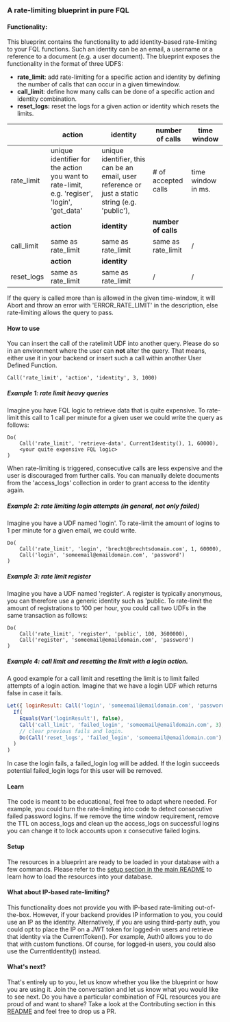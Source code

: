 ### A rate-limiting blueprint in pure FQL

#### Functionality:

This blueprint contains the functionality to add identity-based rate-limiting to your FQL functions. Such an identity can be an email, a username or a reference to a document (e.g. a user document).  The blueprint exposes the functionality in the format of three UDFS:

- **rate_limit**: add rate-limiting for a specific action and identity by defining the number of calls that can occur in a given timewindow.
- **call_limit**: define how many calls can be done of a specific action and identity combination.
- **reset_logs:** reset the logs for a given action or identity which resets the limits. 

|            | **action**                                                   | **identity**                                                 | **number of calls** | **time window**    |
| ---------- | ------------------------------------------------------------ | ------------------------------------------------------------ | ------------------- | ------------------ |
| rate_limit | unique identifier for the action you want to rate-limit, e.g. 'regiser', 'login', 'get_data' | unique identifier, this can be an email, user reference or just a static string (e.g. 'public'), | # of accepted calls | time window in ms. |
|            | **action**                                                   | **identity**                                                 | **number of calls** |                    |
| call_limit | same as rate_limit                                           | same as rate_limit                                           | same as rate_limit  | /                  |
|            | **action**                                                   | **identity**                                                 |                     |                    |
| reset_logs | same as rate_limit                                           | same as rate_limit                                           | /                   | /                  |

If the query is called more than is allowed in the given time-window, it will Abort and throw an error with 'ERROR_RATE_LIMIT' in the description, else rate-limiting allows the query to pass. 

#### How to use

You can insert the call of the ratelimit UDF into another query. Please do so in an environment where the user can **not** alter the query. That means, either use it in your backend or insert such a call within another User Defined Function. 

```
Call('rate_limit', 'action', 'identity', 3, 1000)
```

##### Example 1: rate limit heavy queries

Imagine you have FQL logic to retrieve data that is quite expensive. To rate-limit this call to 1 call per minute for a given user we could write the query as follows: 

```
Do(
	Call('rate_limit', 'retrieve-data', CurrentIdentity(), 1, 60000),
	<your quite expensive FQL logic>
)
```

When rate-limiting is triggered, consecutive calls are less expensive and the user is discouraged from further calls. You can manually delete documents from the 'access_logs' collection in order to grant access to the identity again. 

##### Example 2: rate limiting login attempts (in general, not only failed)

Imagine you have a UDF named 'login'. To rate-limit the amount of logins to 1 per minute for a given email, we could write.

```
Do(
	Call('rate_limit', 'login', 'brecht@brechtsdomain.com', 1, 60000),
	Call('login', 'someemail@emaildomain.com', 'password')
)
```

##### Example 3: rate limit register

Imagine you have a UDF named 'register'. A register is typically anonymous, you can therefore use a generic identity such as 'public. To rate-limit the amount of registrations to 100 per hour, you could call two UDFs in the same transaction as follows: 

```
Do(
	Call('rate_limit', 'register', 'public', 100, 3600000),
	Call('register', 'someemail@emaildomain.com', 'password')
)
```

##### Example 4: call limit and resetting the limit with a login action.

A good example for a call limit and resetting the limit is to limit failed attempts of a login action.  Imagine that we have a login UDF which returns false in case it fails. 

```javascript
Let({ loginResult: Call('login', 'someemail@emaildomain.com', 'password') },
  If(
    Equals(Var('loginResult'), false),
    Call('call_limit', 'failed_login', 'someemail@emaildomain.com', 3),
    // clear previous fails and login.
    Do(Call('reset_logs', 'failed_login', 'someemail@emaildomain.com'), Var('loginResult'))
  )
)
```

In case the login fails, a failed_login log will be added. If the login succeeds potential failed_login logs for this user will be removed. 

#### Learn

The code is meant to be educational, feel free to adapt where needed. For example, you could turn the rate-limiting into code to detect consecutive failed password logins. If we remove the time window requirement, remove the TTL  on access_logs and clean up the access_logs on successful logins you can change it to lock accounts upon x consecutive failed logins. 

#### Setup

The resources in a blueprint are ready to be loaded in your database with a few commands. Please refer to the [setup section in the main README](https://github.com/fauna-brecht/fauna-blueprints/blob/main/README.md#set-up-a-blueprint) to learn how to load the resources into your database. 

#### What about IP-based rate-limiting?

This functionality does not provide you with IP-based rate-limiting out-of-the-box. However, if your backend provides IP information to you, you could use an IP as the identity. Alternatively, if you are using third-party auth, you could opt to place the IP on a JWT token for logged-in users and retrieve that identity via the CurrentToken(). For example, Auth0 allows you to do that with custom functions. Of course, for logged-in users, you could also use the CurrentIdentity() instead. 

#### What's next?

That's entirely up to you, let us know whether you like the blueprint or how you are using it. Join the conversation <insert forum announcement> and let us know what you would like to see next. Do you have a particular combination of FQL resources you are proud of and want to share? Take a look at the Contributing section in this [README](https://github.com/fauna-brecht/fauna-blueprints#set-up-a-blueprint) and feel free to drop us a PR. 